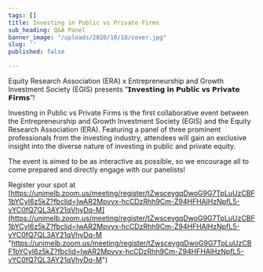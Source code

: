 ```yaml
---
tags: []
title: Investing in Public vs Private Firms
sub_heading: Q&A Panel
banner_image: "/uploads/2020/10/18/cover.jpg"
slug: ''
published: false

---
```

Equity Research Association (ERA) x Entrepreneurship and Growth Investment Society (EGIS) presents “𝗜𝗻𝘃𝗲𝘀𝘁𝗶𝗻𝗴 𝗶𝗻 𝗣𝘂𝗯𝗹𝗶𝗰 𝘃𝘀 𝗣𝗿𝗶𝘃𝗮𝘁𝗲 𝗙𝗶𝗿𝗺𝘀”!

Investing in Public vs Private Firms is the first collaborative event between the Entrepreneurship and Growth Investment Society (EGIS) and the Equity Research Association (ERA). Featuring a panel of three prominent professionals from the investing industry, attendees will gain an exclusive insight into the diverse nature of investing in public and private equity.

The event is aimed to be as interactive as possible, so we encourage all to come prepared and directly engage with our panelists!

  
Register your spot at [https://unimelb.zoom.us/meeting/register/tZwsceygqDwoG9G7TpLuUzCBF1bYCyI6z5kZ?fbclid=IwAR2Mpvvx-hcCDzRhh9Cm-Z94HFHAlHzNpfL5-vYC0fQ7QL3AY21qVhyDq-M](https://unimelb.zoom.us/meeting/register/tZwsceygqDwoG9G7TpLuUzCBF1bYCyI6z5kZ?fbclid=IwAR2Mpvvx-hcCDzRhh9Cm-Z94HFHAlHzNpfL5-vYC0fQ7QL3AY21qVhyDq-M "https://unimelb.zoom.us/meeting/register/tZwsceygqDwoG9G7TpLuUzCBF1bYCyI6z5kZ?fbclid=IwAR2Mpvvx-hcCDzRhh9Cm-Z94HFHAlHzNpfL5-vYC0fQ7QL3AY21qVhyDq-M")